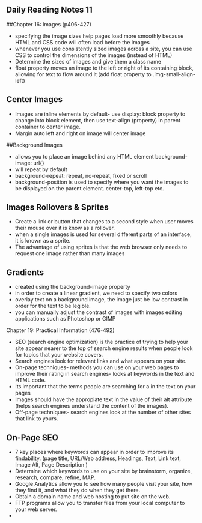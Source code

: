 ## Daily Reading Notes 11

##Chapter 16: Images (p406-427)
- specifying the image sizes help pages load more smoothly because HTML and CSS code 
will often load before the Images
- whenever you use consistently sized images across a site, you can use CSS to control 
the dimensions of the images (instead of HTML)
- Determine the sizes of images and give them a class name
- float property moves an image to the left or right of its containing block, allowing 
for text to flow around it (add float property to .img-small-align-left)
## Center Images 
-  Images are inline elements by default- use display: block property to change into 
block element, then use text-align (property) in parent container to center image.
- Margin auto left and right on image will center image

##Background Images
- allows you to place an image behind any HTML element background-image: url{}
- will repeat by default
- background-repeat: repeat, no-repeat, fixed or scroll
- background-position is used to specify where you want the images to be displayed on 
the parent element. center-top, left-top etc. 


## Images Rollovers & Sprites 
- Create a link or button that changes to a second style when user moves their mouse 
over it is know as a rollover. 
- when a single images is used for several different parts of an interface, it is known 
as a sprite.
- The advantage of using sprites is that the web browser only needs to request one image 
rather than many images

## Gradients
- created using the background-image property
- in order to create a linear gradient, we need to specify two colors
- overlay text on a background image, the image just be low contrast in order for the 
text to be legible.
- you can manually adjust the contrast of images with images editing applications such 
as Photoshop or GIMP


Chapter 19: Practical Information (476-492)
- SEO (search engine optimization) is the practice of trying to help your site appear 
nearer to the top of search engine results when people look for topics that your website 
covers. 
- Search engines look for relevant links and what appears on your site. 
- On-page techniques- methods you can use on your web pages to improve their rating in 
search engines- looks at keywords in the text and HTML code.
- Its important that the terms people are searching for a in the text on your pages
- Images should have the appropiate text in the value of their alt attribute (helps 
search engines understand the content of the images).
- Off-page techniques- search engines look at the number of other sites that link to 
yours.
## On-Page SEO
- 7 key places where keywords can appear in order to improve its findability. (page 
title, URL/Web address, Headings, Text, Link text, Image Alt, Page Description )
- Determine which keywords to use on your site by brainstorm, organize, research, 
compare, refine, MAP. 
- Google Analytics allow you to see how many people visit your site, how they find it, 
and what they do when they get there. 
- Obtain a domain name and web hosting to put site on the web. 
- FTP programs allow you to transfer files from your local computer to your web server. 
- 
